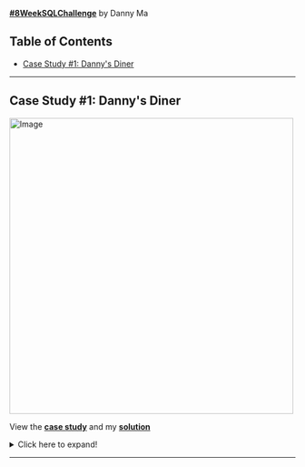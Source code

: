 **[#8WeekSQLChallenge](https://8weeksqlchallenge.com)** by Danny Ma

## Table of Contents
- [Case Study #1: Danny's Diner](#case-study-1-dannys-diner)
***

## Case Study #1: Danny's Diner 
<img src="https://user-images.githubusercontent.com/81607668/127727503-9d9e7a25-93cb-4f95-8bd0-20b87cb4b459.png" alt="Image" width="500" height="520">

View the [**case study**](https://8weeksqlchallenge.com/case-study-1/) and my [**solution**](https://github.com/Ashleshk/DataScience-DataCamp-Exercises/blob/main/SQL%20Case%20Studies/Case%20Study%201%20-%20Danny's%20Diner/SQL%20Code/Case%20Study%201%20-%20Danny's%20Diner.sql) 

<details>
<summary>
Click here to expand!
</summary>

### Business Task:
Danny wants to use the data to answer a few simple questions about his customers, especially about their visiting patterns, how much money they’ve spent and also which menu items are their favourite. 

### Entity Relationship Diagram:

![image](https://user-images.githubusercontent.com/81607668/127271130-dca9aedd-4ca9-4ed8-b6ec-1e1920dca4a8.png)

### Case Study Questions:

### 1. What is the total amount each customer spent at the restaurant?

````sql
SELECT S.customer_id, Sum(M.price) AS Total_sales
FROM Menu m
JOIN Sales s
ON m.product_id = s.product_id
GROUP BY S.customer_id;
````

#### Answer:
| Customer_id | Total_sales |
| ----------- | ----------- |
| A           | 76          |
| B           | 74          |
| C           | 36          |

- Customer A, B and C spent $76, $74 and $36 respectivly.

***

### 2. How many days has each customer visited the restaurant?

````sql
SELECT customer_id, COUNT(DISTINCT order_date) AS Times_visited
FROM Sales
GROUP BY customer_id;
````

#### Answer:
| Customer_id | Times_visited |
| ----------- | ----------- |
| A           | 4          |
| B           | 6          |
| C           | 2          |

- Customer A, B and C visited 4, 6 and 2 times respectivly.

***

### 3. What was the first item from the menu purchased by each customer?

````sql
With Rank as
(
Select S.customer_id, 
       M.product_name, 
	   S.order_date,
	   DENSE_RANK() OVER (PARTITION BY S.Customer_ID Order by S.order_date) as rank
From Menu m
Join Sales s
On m.product_id = s.product_id
Group by S.customer_id, M.product_name,S.order_date
)
Select Customer_id, product_name
From Rank
Where rank = 1;
````

#### Answer:
| Customer_id | product_name | 
| ----------- | ----------- |
| A           | curry        | 
| A           | sushi        | 
| B           | curry        | 
| C           | ramen        |

- Customer A's first order is curry and sushi.
- Customer B's first order is curry.
- Customer C's first order is ramen.

***

### 4. What is the most purchased item on the menu and how many times was it purchased by all customers?

````sql
SELECT m.product_name, count(s.product_id) AS times_purchased
FROM Menu m
JOIN Sales s
On m.product_id = s.product_id
GROUP BY m.product_name 
ORDER BY Count(S.product_id) desc 
LIMIT 1;
````



#### Answer:
| Product_name  | Times_Purchased | 
| ----------- | ----------- |
| ramen       | 8|


- Most purchased item on the menu is ramen which is 8 times.

***

### 5. Which item was the most popular for each customer?

````sql
With rank as
(
Select S.customer_ID ,
       M.product_name, 
	   Count(S.product_id) as Count,
       Dense_rank()  Over (Partition by S.Customer_ID order by Count(S.product_id) DESC ) as Rank
From Menu m
Join Sales s
On m.product_id = s.product_id
Group by S.customer_id,S.product_id,M.product_name
)
Select Customer_id,Product_name,Count
From rank
Where rank = 1;
````

#### Answer:
| Customer_id | Product_name | Count |
| ----------- | ---------- |------------  |
| A           | ramen        |  3   |
| B           | sushi        |  2   |
| B           | curry        |  2   |
| B           | ramen        |  2   |
| C           | ramen        |  3   |

- Customer A and C's favourite item is ramen while customer B savours all items on the menu. 

***

### 6. Which item was purchased first by the customer after they became a member?

````sql
WITH Rank as
(
SELECT 
  s.customer_id,
  m.product_name,
  S.order_date,
  Dense_rank() Over (Partition by s.Customer_ID order by s.order_date) as Rank
FROM Sales s
JOIN Menu m 
ON m.product_id = s.product_id
JOIN members mem
ON mem.customer_id = s.customer_id
Where S.order_date >= Mem.join_date
)
SELECT customer_id, product_name, Order_date
From Rank
Where Rank = 1;
````


#### Answer:
| customer_id |  product_name |order_date
| ----------- | ----------  |----------  |
| A           |  curry        |2021-01-07 |
| B           |  sushi        |2021-01-11 |

After becoming a member 
- Customer A's first order was curry.
- Customer B's first order was sushi.

***

### 7. Which item was purchased just before the customer became a member?

````sql
WITH Rank as
(
SELECT 
  s.customer_id,
  m.product_name,
  S.order_date,
  Dense_rank() Over (Partition by s.Customer_ID order by s.order_date desc) as Rank
FROM Sales s
JOIN Menu m 
ON m.product_id = s.product_id
JOIN members mem
ON mem.customer_id = s.customer_id
Where S.order_date < Mem.join_date
)
SELECT customer_id, product_name, Order_date
From Rank
Where Rank = 1;
````

#### Answer:
| customer_id |product_name |order_date  |
| ----------- | ----------  |---------- |
| A           |  sushi      |2021-01-01 | 
| A           |  curry      |2021-01-01 | 
| B           |   sushi     |2021-01-04 |

Before becoming a member 
- Customer A’s last order was sushi and curry.
- Customer B’s last order wassushi.

***

### 8. What is the total items and amount spent for each member before they became a member?

````sql
SELECT S.customer_id, count(S.product_id) as Items ,Sum(M.price) as total_sales 
FROM Sales S
JOIN Menu M 
ON M.product_id = S.product_id
JOIN members mem
ON mem.customer_id = S.customer_id
Where S.order_date < Mem.join_date
GROUP BY S.customer_id;

````


#### Answer:
| customer_id |Items | total_sales |
| ----------- | ---------- |----------  |
| A           | 2 |  25       |
| B           | 3 |  40       |

Before becoming a member
- Customer A spent $25 on 2 items.
- Customer B spent $40 on 3 items.

***

### 9. If each $1 spent equates to 10 points and sushi has a 2x points multiplier — how many points would each customer have?

````sql
WITH points AS
(
SELECT *, CASE WHEN product_id = 1 THEN price*2 
  			   ELSE price*10 
			   END AS points
FROM MENU
)
SELECT S.customer_id, sum(p.points) AS total_points
FROM SALES S
JOIN points p
ON S.product_id = p.product_id
GROUP BY S.customer_id; 
````


#### Answer:
| customer_id | Points | 
| ----------- | -------|
| A           | 860 |
| B           | 940 |
| C           | 360 |

- Total points for customer A, B and C are 860, 940 and 360 respectivly.

***

### 10. In the first week after a customer joins the program (including their join date) they earn 2x points on all items, not just sushi — how many points do customer A and B have at the end of January?

````sql
WITH dates AS 
(
   SELECT *, 
   (join_date + INTERVAL '6 day') AS valid_date,
   (date_trunc('month', DATE '2021-01-31') + INTERVAL '1 MONTH - 1 day') AS last_date
   FROM members 
)
Select 
  S.Customer_id, 
  SUM(
	  Case When m.product_ID = 1 THEN m.price*20
		   When S.order_date between D.join_date and D.valid_date Then m.price*20
		   Else m.price*10
		   END 
	 ) as Points
From Dates D
join Sales S
On D.customer_id = S.customer_id
Join Menu M
On M.product_id = S.product_id
Where S.order_date < D.last_date
Group by S.customer_id;


````

#### Answer:
| Customer_id | Points | 
| ----------- | ---------- |
| A           | 1370 |
| B           | 820 |

- Total points for Customer A and B are 1,370 and 820 respectivly.

***

</details>

***


